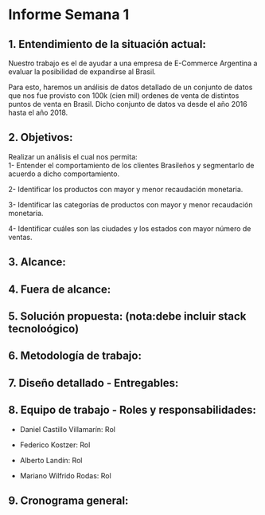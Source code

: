 # **Informe Semana 1**
## **1. Entendimiento de la situación actual:**
Nuestro trabajo es el de ayudar a una empresa de E-Commerce Argentina a evaluar la posibilidad de expandirse al Brasil.

 Para esto, haremos un análisis de datos detallado de un conjunto de datos que nos fue provisto con 100k (cien mil) ordenes de venta de distintos puntos de venta en Brasil. Dicho conjunto de datos va desde el año 2016 hasta el año 2018.




## **2. Objetivos:**
Realizar un análisis el cual nos permita:  
1- Entender el comportamiento de los clientes Brasileños y segmentarlo de acuerdo a dicho comportamiento.

2- Identificar los productos con mayor y menor recaudación monetaria.

3- Identificar las categorías de productos con mayor y menor recaudación monetaria.

4- Identificar cuáles son las ciudades y los estados con mayor número de ventas.


## **3. Alcance:**


## **4. Fuera de alcance:**


## **5. Solución propuesta:** (nota:debe incluir stack tecnoloógico)


## **6. Metodología de trabajo:**


## **7. Diseño detallado - Entregables:**


## **8. Equipo de trabajo - Roles y responsabilidades:**

- Daniel Castillo Villamarín: Rol
- Federico Kostzer: Rol

- Alberto Landín: Rol

- Mariano Wilfrido Rodas: Rol

## **9. Cronograma general:**